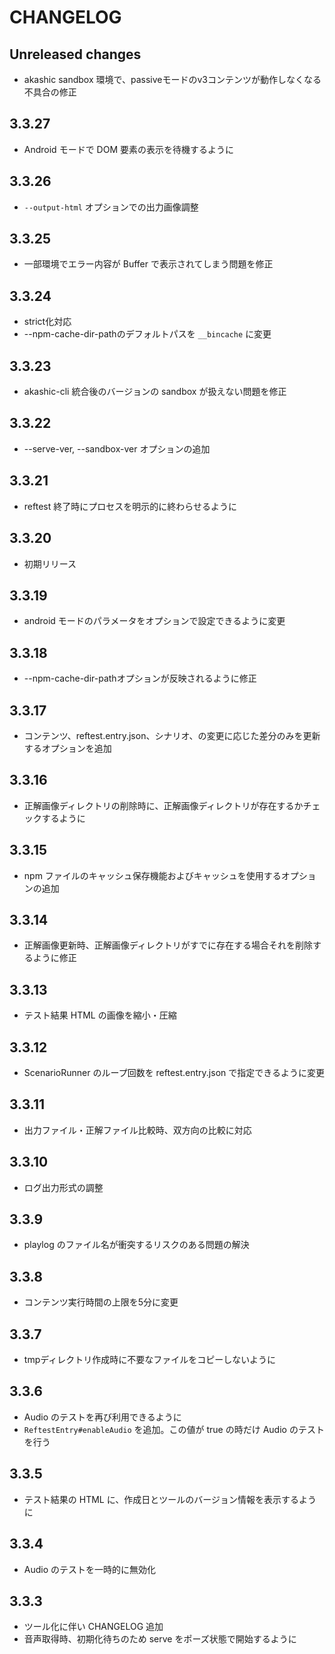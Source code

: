 # CHANGELOG

## Unreleased changes

* akashic sandbox 環境で、passiveモードのv3コンテンツが動作しなくなる不具合の修正

## 3.3.27

* Android モードで DOM 要素の表示を待機するように

## 3.3.26

* `--output-html` オプションでの出力画像調整

## 3.3.25

* 一部環境でエラー内容が Buffer で表示されてしまう問題を修正

## 3.3.24

* strict化対応
* --npm-cache-dir-pathのデフォルトパスを `__bincache` に変更

## 3.3.23

* akashic-cli 統合後のバージョンの sandbox が扱えない問題を修正

## 3.3.22

* --serve-ver, --sandbox-ver オプションの追加

## 3.3.21

* reftest 終了時にプロセスを明示的に終わらせるように

## 3.3.20

* 初期リリース

## 3.3.19

* android モードのパラメータをオプションで設定できるように変更

## 3.3.18

* --npm-cache-dir-pathオプションが反映されるように修正

## 3.3.17

* コンテンツ、reftest.entry.json、シナリオ、の変更に応じた差分のみを更新するオプションを追加

## 3.3.16

* 正解画像ディレクトリの削除時に、正解画像ディレクトリが存在するかチェックするように

## 3.3.15

* npm ファイルのキャッシュ保存機能およびキャッシュを使用するオプションの追加

## 3.3.14

* 正解画像更新時、正解画像ディレクトリがすでに存在する場合それを削除するように修正

## 3.3.13

* テスト結果 HTML の画像を縮小・圧縮

## 3.3.12

* ScenarioRunner のループ回数を reftest.entry.json で指定できるように変更

## 3.3.11

* 出力ファイル・正解ファイル比較時、双方向の比較に対応

## 3.3.10

* ログ出力形式の調整

## 3.3.9

* playlog のファイル名が衝突するリスクのある問題の解決

## 3.3.8

* コンテンツ実行時間の上限を5分に変更

## 3.3.7

* tmpディレクトリ作成時に不要なファイルをコピーしないように

## 3.3.6

* Audio のテストを再び利用できるように
* `ReftestEntry#enableAudio` を追加。この値が true の時だけ Audio のテストを行う

## 3.3.5

* テスト結果の HTML に、作成日とツールのバージョン情報を表示するように

## 3.3.4

* Audio のテストを一時的に無効化

## 3.3.3

* ツール化に伴い CHANGELOG 追加
* 音声取得時、初期化待ちのため serve をポーズ状態で開始するように

